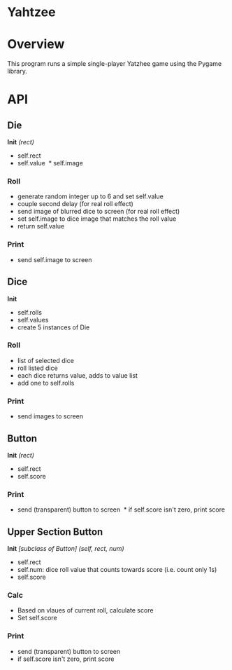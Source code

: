 # Yahtzee

# Overview
This program runs a simple single-player Yatzhee game using the Pygame library. 

# API
  ## Die  
  **Init** *(rect)*
  * self.rect 
  * self.value 
  * self.image 
  ### Roll
  * generate random integer up to 6 and set self.value
  * couple second delay (for real roll effect)
  * send image of blurred dice to screen (for real roll effect)
  * set self.image to dice image that matches the roll value
  * return self.value  
  ### Print
  * send self.image to screen

  ## Dice
  **Init** 
  * self.rolls
  * self.values
  * create 5 instances of Die  
  ### Roll
  * list of selected dice
  * roll listed dice
  * each dice returns value, adds to value list
  * add one to self.rolls  
  ### Print
  * send images to screen  

  ## Button
  **Init** *(rect)*
  * self.rect
  * self.score  
  ### Print
  * send (transparent) button to screen
  * if self.score isn't zero, print score  

  ## Upper Section Button
  **Init** *[subclass of Button] (self, rect, num)*
  * self.rect
  * self.num: dice roll value that counts towards score (i.e. count only 1s)
  * self.score  
  ### Calc
  * Based on vlaues of current roll, calculate score
  * Set self.score  
  ### Print
  * send (transparent) button to screen
  * if self.score isn't zero, print score  
